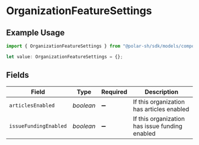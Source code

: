 # OrganizationFeatureSettings

## Example Usage

```typescript
import { OrganizationFeatureSettings } from "@polar-sh/sdk/models/components";

let value: OrganizationFeatureSettings = {};
```

## Fields

| Field                                          | Type                                           | Required                                       | Description                                    |
| ---------------------------------------------- | ---------------------------------------------- | ---------------------------------------------- | ---------------------------------------------- |
| `articlesEnabled`                              | *boolean*                                      | :heavy_minus_sign:                             | If this organization has articles enabled      |
| `issueFundingEnabled`                          | *boolean*                                      | :heavy_minus_sign:                             | If this organization has issue funding enabled |